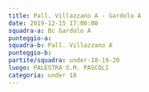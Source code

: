 ```yaml
---
title: Pall. Villazzano A - Gardolo A
date: 2019-12-15 17:00:00
squadra-a: Bc Gardolo A
punteggio-a: 
squadra-b: Pall. Villazzano A
punteggio-b: 
partite/squadra: under-18-19-20
luogo: PALESTRA S.M. PASCOLI
categoria: under 18
---
```

